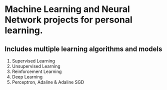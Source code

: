 # Machine Learning and Neural Network projects for personal learning.
## Includes multiple learning algorithms and models
1. Supervised Learning
2. Unsupervised Learning
3. Reinforcement Learning
4. Deep Learning
5. Perceptron, Adaline & Adaline SGD
